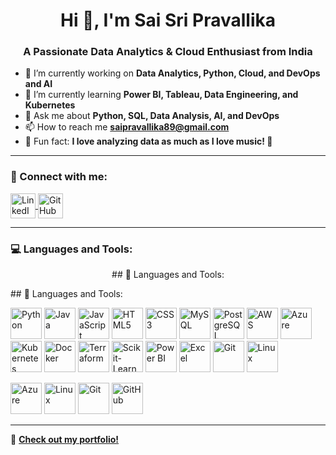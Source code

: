 <h1 align="center">Hi 👋, I'm Sai Sri Pravallika</h1>
<h3 align="center">A Passionate Data Analytics & Cloud Enthusiast from India</h3>

- 🔭 I’m currently working on **Data Analytics, Python, Cloud, and DevOps and AI**
- 🌱 I’m currently learning **Power BI, Tableau, Data Engineering, and Kubernetes**
- 💬 Ask me about **Python, SQL, Data Analysis, AI, and DevOps**
- 📫 How to reach me **[saipravallika89@gmail.com](mailto:saipravallika89@gmail.com)**
- 🎵 Fun fact: **I love analyzing data as much as I love music! 🎵**

---

### 📌 Connect with me:
<p align="left">
<a href="www.linkedin.com/in/pravallika-toomala-80647b259" target="blank">
  <img align="center" src="https://cdn.jsdelivr.net/npm/simple-icons@v3/icons/linkedin.svg" alt="LinkedIn" height="40" width="40" />
</a>
<a href="https://github.com/saipravallika89" target="blank">
  <img align="center" src="https://cdn.jsdelivr.net/npm/simple-icons@v3/icons/github.svg" alt="GitHub" height="40" width="40" />
</a>
</p>

---

### 💻 Languages and Tools:
<p align="center">
  ## 🚀 Languages and Tools:

<p align="left">
   ## 🚀 Languages and Tools:

<p align="left">
    <img src="https://cdn.jsdelivr.net/gh/devicons/devicon/icons/python/python-original.svg" alt="Python" width="50" height="50"/>
    <img src="https://cdn.jsdelivr.net/gh/devicons/devicon/icons/java/java-original.svg" alt="Java" width="50" height="50"/>
    <img src="https://cdn.jsdelivr.net/gh/devicons/devicon/icons/javascript/javascript-original.svg" alt="JavaScript" width="50" height="50"/>
    <img src="https://cdn.jsdelivr.net/gh/devicons/devicon/icons/html5/html5-original.svg" alt="HTML5" width="50" height="50"/>
    <img src="https://cdn.jsdelivr.net/gh/devicons/devicon/icons/css3/css3-original.svg" alt="CSS3" width="50" height="50"/>
    <img src="https://cdn.jsdelivr.net/gh/devicons/devicon/icons/mysql/mysql-original.svg" alt="MySQL" width="50" height="50"/>
    <img src="https://cdn.jsdelivr.net/gh/devicons/devicon/icons/postgresql/postgresql-original.svg" alt="PostgreSQL" width="50" height="50"/>
    <img src="https://cdn.jsdelivr.net/gh/devicons/devicon/icons/aws/aws-original.svg" alt="AWS" width="50" height="50"/>
    <img src="https://cdn.jsdelivr.net/gh/devicons/devicon/icons/azure/azure-original.svg" alt="Azure" width="50" height="50"/>
    <img src="https://cdn.jsdelivr.net/gh/devicons/devicon/icons/kubernetes/kubernetes-plain.svg" alt="Kubernetes" width="50" height="50"/>
    <img src="https://cdn.jsdelivr.net/gh/devicons/devicon/icons/docker/docker-original.svg" alt="Docker" width="50" height="50"/>
    <img src="https://cdn.jsdelivr.net/gh/devicons/devicon/icons/terraform/terraform-original.svg" alt="Terraform" width="50" height="50"/>
    <img src="https://upload.wikimedia.org/wikipedia/commons/0/05/Scikit_learn_logo_small.svg" alt="Scikit-Learn" width="50" height="50"/>
    <img src="https://upload.wikimedia.org/wikipedia/commons/2/20/Power_BI_logo.svg" alt="Power BI" width="50" height="50"/>
    <img src="https://upload.wikimedia.org/wikipedia/commons/8/86/Microsoft_Excel_2013-2019_logo.svg" alt="Excel" width="50" height="50"/>
    <img src="https://cdn.jsdelivr.net/gh/devicons/devicon/icons/git/git-original.svg" alt="Git" width="50" height="50"/>
    <img src="https://cdn.jsdelivr.net/gh/devicons/devicon/icons/linux/linux-original.svg" alt="Linux" width="50" height="50"/>
</p>

</p>

  <img src="https://cdn.jsdelivr.net/gh/devicons/devicon/icons/azure/azure-original.svg" alt="Azure" width="50" height="50"/>
  <img src="https://cdn.jsdelivr.net/gh/devicons/devicon/icons/linux/linux-original.svg" alt="Linux" width="50" height="50"/>
  <img src="https://cdn.jsdelivr.net/gh/devicons/devicon/icons/git/git-original.svg" alt="Git" width="50" height="50"/>
  <img src="https://cdn.jsdelivr.net/gh/devicons/devicon/icons/github/github-original.svg" alt="GitHub" width="50" height="50"/>
</p>

---

📌 **[Check out my portfolio!](https://your-portfolio-link.com)**
